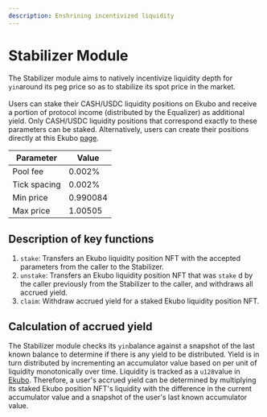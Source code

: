 ```yaml
---
description: Enshrining incentivized liquidity
---
```


# Stabilizer Module

The Stabilizer module aims to natively incentivize liquidity depth for `yin`around its peg price so as to stabilize its spot price in the market. \
\
Users can stake their CASH/USDC liquidity positions on Ekubo and receive a portion of protocol income (distributed by the Equalizer) as additional yield. Only CASH/USDC liquidity positions that correspond exactly to these parameters can be staked. Alternatively, users can create their positions directly at this Ekubo [page](https://app.ekubo.org/positions/new?quoteCurrency=USDC\&baseCurrency=CASH\&tickSpacing=20\&fee=6805647338418769825990228293189632\&tickLower=-27641000\&tickUpper=-27626000).

| Parameter    | Value    |
| ------------ | -------- |
| Pool fee     | 0.002%   |
| Tick spacing | 0.002%   |
| Min price    | 0.990084 |
| Max price    | 1.00505  |

## Description of key functions

1. `stake`: Transfers an Ekubo liquidity position NFT with the accepted parameters from the caller to the Stabilizer.
2. `unstake`: Transfers an Ekubo liquidity position NFT that was `stake` d by the caller previously from the Stabilizer to the caller, and withdraws all accrued yield.
3. `claim`: Withdraw accrued yield for a staked Ekubo liquidity position NFT.

## Calculation of accrued yield

The Stabilizer module checks its `yin`balance against a snapshot of the last known balance to determine if there is any yield to be distributed. Yield is in turn distributed by incrementing an accumulator value based on per unit of liquidity monotonically over time. Liquidity is tracked as a `u128`value in [Ekubo](https://docs.ekubo.org/integration-guides/reference/math-1-pager). Therefore, a user's accrued yield can be determined by multiplying its staked Ekubo position NFT's liquidity with the difference in the current accumulator value and a snapshot of the user's last known accumulator value.
